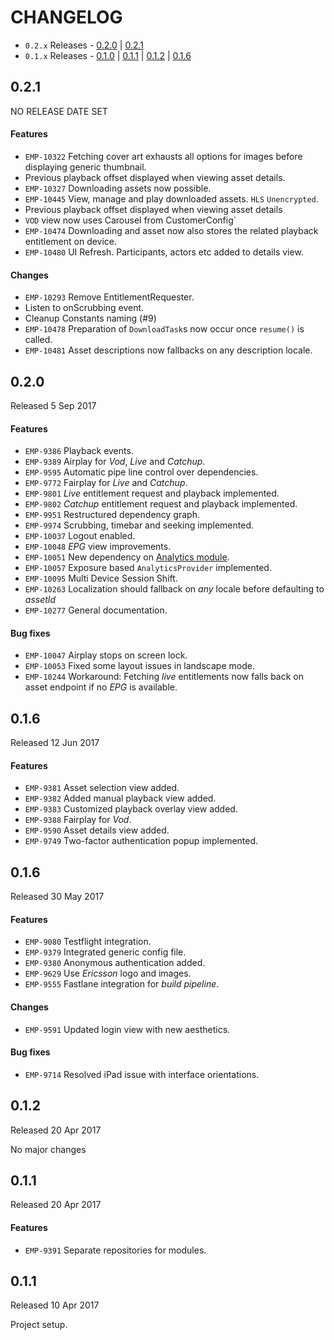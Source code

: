 # CHANGELOG

* `0.2.x` Releases - [0.2.0](#020) | [0.2.1](#021)
* `0.1.x` Releases - [0.1.0](#010) | [0.1.1](#011) | [0.1.2](#012) | [0.1.6](#016)

## 0.2.1
NO RELEASE DATE SET

#### Features
* `EMP-10322` Fetching cover art exhausts all options for images before displaying generic thumbnail.
* Previous playback offset displayed when viewing asset details.
* `EMP-10327` Downloading assets now possible.
* `EMP-10445` View, manage and play downloaded assets. `HLS` `Unencrypted`.
* Previous playback offset displayed when viewing asset details
* `VOD` view now uses Carousel from CustomerConfig`
* `EMP-10474` Downloading and asset now also stores the related playback entitlement on device.
* `EMP-10480` UI Refresh. Participants, actors etc added to details view.

#### Changes
* `EMP-10293` Remove EntitlementRequester.
* Listen to onScrubbing event.
* Cleanup Constants naming (#9)
* `EMP-10478` Preparation of `DownloadTask`s now occur once `resume()` is called.
* `EMP-10481` Asset descriptions now fallbacks on any description locale.

## 0.2.0
Released 5 Sep 2017

#### Features
* `EMP-9386` Playback events.
* `EMP-9389` Airplay for *Vod*, *Live* and *Catchup*.
* `EMP-9595` Automatic pipe line control over dependencies.
* `EMP-9772` Fairplay for *Live* and *Catchup*.
* `EMP-9801` *Live* entitlement request and playback implemented.
* `EMP-9802` *Catchup* entitlement request and playback implemented.
* `EMP-9951` Restructured dependency graph.
* `EMP-9974` Scrubbing, timebar and seeking implemented.
* `EMP-10037` Logout enabled.
* `EMP-10048` *EPG* view improvements.
* `EMP-10051` New dependency on [Analytics module](https://github.com/EricssonBroadcastServices/iOSClientAnalytics).
* `EMP-10057` Exposure based `AnalyticsProvider` implemented.
* `EMP-10095` Multi Device Session Shift.
* `EMP-10263` Localization should fallback on *any* locale before defaulting to *assetId*
* `EMP-10277` General documentation.

#### Bug fixes
* `EMP-10047` Airplay stops on screen lock.
* `EMP-10053` Fixed some layout issues in landscape mode.
* `EMP-10244` Workaround: Fetching *live* entitlements now falls back on asset endpoint if no *EPG* is available.

## 0.1.6
Released 12 Jun 2017

#### Features
* `EMP-9381` Asset selection view added.
* `EMP-9382` Added manual playback view added.
* `EMP-9383` Customized playback overlay view added.
* `EMP-9388` Fairplay for *Vod*.
* `EMP-9590` Asset details view added.
* `EMP-9749` Two-factor authentication popup implemented.

## 0.1.6
Released 30 May 2017

#### Features
* `EMP-9080` Testflight integration.
* `EMP-9379` Integrated generic config file.
* `EMP-9380` Anonymous authentication added.
* `EMP-9629` Use *Ericsson* logo and images.
* `EMP-9555` Fastlane integration for *build pipeline*.

#### Changes
* `EMP-9591` Updated login view with new aesthetics.

#### Bug fixes
* `EMP-9714` Resolved iPad issue with interface orientations.

## 0.1.2
Released 20 Apr 2017

No major changes

## 0.1.1
Released 20 Apr 2017

#### Features
* `EMP-9391` Separate repositories for modules.

## 0.1.1
Released 10 Apr 2017

Project setup.
